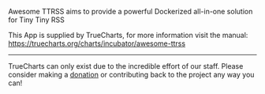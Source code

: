 Awesome TTRSS aims to provide a powerful Dockerized all-in-one solution for Tiny Tiny RSS

This App is supplied by TrueCharts, for more information visit the manual: https://truecharts.org/charts/incubator/awesome-ttrss

---

TrueCharts can only exist due to the incredible effort of our staff.
Please consider making a [donation](https://truecharts.org/docs/about/sponsor) or contributing back to the project any way you can!
